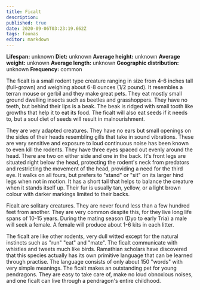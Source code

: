 ```yaml
---
title: Ficalt
description: 
published: true
date: 2020-09-06T03:23:19.662Z
tags: faunas 
editor: markdown
---
```

<!-- infobox starts -->
**Lifespan:** unknown
**Diet:** unknown
**Average height:** unknown
**Average weight:** unknown
**Average length:** unknown
**Geographic distribution:** unknown
**Frequency:** common
<!-- infobox ends -->

The ficalt is a small rodent type creature ranging in size from 4-6 inches tall (full-grown) and weighing about 6-8 ounces (1/2 pound). It resembles a terran mouse or gerbil and they make great pets. They eat mostly small ground dwelling insects such as beetles and grasshoppers. They have no teeth, but behind their lips is a beak. The beak is ridged with small tooth like growths that help it to eat its food. The ficalt will also eat seeds if it needs to, but a soul diet of seeds will result in malnourishment.

They are very adapted creatures. They have no ears but small openings on the sides of their heads resembling gills that take in sound vibrations. These are very sensitive and exposure to loud continuous noise has been known to even kill the rodents. They have three eyes spaced out evenly around the head. There are two on either side and one in the back. It's front legs are situated right below the head, protecting the rodent's neck from predators and restricting the movement of the head, providing a need for the third eye. It walks on all fours, but prefers to "stand" or "sit" on its larger hind legs when not in motion. It has a short tail that helps to balance the creature when it stands itself up. Their fur is usually tan, yellow, or a light brown colour with darker markings limited to their backs.

Ficalt are solitary creatures. They are never found less than a few hundred feet from another. They are very common despite this, for they live long life spans of 10-15 years. During the mating season (Dyo to early Tria) a male will seek a female. A female will produce about 1-6 kits in each litter.

The ficalt are like other rodents, very dull witted except for the natural instincts such as "run" "eat" and "mate". The ficalt communicate with whistles and tweets much like birds. Ramathian scholars have discovered that this species actually has its own primitive language that can be learned through practise. The language consists of only about 150 "words" with very simple meanings. The ficalt makes an outstanding pet for young pendragons. They are easy to take care of, make no loud obnoxious noises, and one ficalt can live through a pendragon's entire childhood.